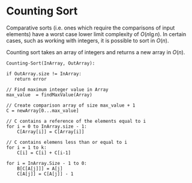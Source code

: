 # Counting Sort

Comparative sorts (i.e. ones which require the comparisons of input elements) have a worst case lower limit complexity of
$`O(n \lg n)`$. In certain cases, such as working with integers, it is possible to sort in $`O(n)`$.

Counting sort takes an array of integers and returns a new array in $`O(n)`$.

```al
Counting-Sort(InArray, OutArray):

if OutArray.size != InArray:
   return error

// Find maximum integer value in Array
max_value  = findMaxValue(Array)

// Create comparison array of size max_value + 1
C = newArray[0...max_value]

// C contains a reference of the elements equal to i
for i = 0 to InArray.size - 1:
    C[Array[i]] = C[Array[i]]   

// C contains elemens less than or equal to i
for i = 1 to k:
    C[i] = C[i] + C[i-1]
    
for i = InArray.Size - 1 to 0:
    B[C[A[j]]] = A[j]
    C[A[j]] = C[A[j]] - 1
```